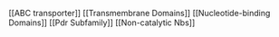 [[ABC transporter]]
[[Transmembrane Domains]]
[[Nucleotide-binding Domains]]
[[Pdr Subfamily]]
[[Non-catalytic Nbs]]
